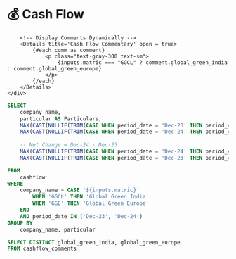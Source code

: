 <div class="relative">  
    <h1 class="text-lg m-0 font-bold">💰 Cash Flow </h1>
</div>

<ButtonGroup name="matric" display="tabs">
        <ButtonGroupItem valueLabel="Global Green India" value="GGCL" default />
        <ButtonGroupItem valueLabel="Global Green Europe" value="GGE" />
</ButtonGroup>

<div class="bg-gray-800 text-white p-6 shadow-lg rounded-lg mb-10">

        <!-- Display Comments Dynamically -->
        <Details title='Cash Flow Commentary' open = true>
            {#each comm as comment}
                <p class="text-gray-300 text-sm">
                    {inputs.matric === "GGCL" ? comment.global_green_india : comment.global_green_europe}
                </p>
            {/each}
        </Details>
    </div>

<DataTable data = {cash_flow} rowshadowing={true} headerFontColor=Bold headerColor=#FFD700 title="Values are in Million USD ($)">
<Column id = 'Particulars'/>
<Column id = 'Dec-23' fmt = '0.00'/>
<Column id = 'Dec-24' fmt = '0.00'/>
<Column id = 'Net Change' fmt = '0.00' contentType = 'delta'/>
</DataTable>

<!-- <ButtonGroup name="period_button" display="tabs">
        <ButtonGroupItem valueLabel="Dec-23" value="Dec-23" default />
        <ButtonGroupItem valueLabel="Dec-24" value="Dec-24" />
</ButtonGroup> -->


```sql cash_flow
SELECT 
    company_name,
    particular AS Particulars,
    MAX(CAST(NULLIF(TRIM(CASE WHEN period_date = 'Dec-23' THEN period_value END), '') AS DECIMAL(10,2))) AS "Dec-23",
    MAX(CAST(NULLIF(TRIM(CASE WHEN period_date = 'Dec-24' THEN period_value END), '') AS DECIMAL(10,2))) AS "Dec-24",
    
    -- Net Change = Dec-24 - Dec-23
    MAX(CAST(NULLIF(TRIM(CASE WHEN period_date = 'Dec-24' THEN period_value END), '') AS DOUBLE)) -
    MAX(CAST(NULLIF(TRIM(CASE WHEN period_date = 'Dec-23' THEN period_value END), '') AS DOUBLE)) AS "Net Change"

FROM 
    cashflow
WHERE 
    company_name = CASE '${inputs.matric}'
        WHEN 'GGCL' THEN 'Global Green India'
        WHEN 'GGE' THEN 'Global Green Europe'
    END
    AND period_date IN ('Dec-23', 'Dec-24')
GROUP BY 
    company_name, particular
```

<!-- ```sql date_pie
SELECT 
  company_name,
  particular,
  period_date,
  CAST(NULLIF(TRIM(period_value), '') AS DECIMAL(10,2)) AS value
FROM 
  cashflow
WHERE 
  company_name = CASE '${inputs.matric}'
    WHEN 'GGCL' THEN 'Global Green India'
    WHEN 'GGE' THEN 'Global Green Europe'
  END
  AND period_date = '${inputs.period_button}'
ORDER BY 
  particular

``` -->

```sql comm
SELECT DISTINCT global_green_india, global_green_europe 
FROM cashflow_comments
```

<!--
```sql pie_query
SELECT 
  particular AS pie,
  MAX(CAST(NULLIF(TRIM(period_value), '') AS DECIMAL(10,2))) AS count
FROM 
  cashflow
WHERE 
  company_name = CASE '${inputs.matric}'
    WHEN 'GGCL' THEN 'Global Green India'
    WHEN 'GGE' THEN 'Global Green Europe'
  END
  AND period_date = '${inputs.period_button}'
GROUP BY 
  particular
```

```sql pie_data
SELECT 
  pie AS name, 
  count AS raw_value,
  ABS(count) AS value  -- use absolute value for pie chart size
FROM ${pie_query}
```

<ECharts config={{
  title: {
    text: `Cash Flow - ${inputs.period_button} (${inputs.matric === 'GGCL' ? 'India' : 'Europe'})`,
    left: 'center',
    top: 10, // position title 10px from top
    textStyle: {
      fontSize: 16,
      fontWeight: 'bold'
    }
  },
  tooltip: {
    formatter: (params) => {
      const { name, data } = params;
      return `${name}: ${data.raw_value} (${params.percent}%)`;
    }
  },
  series: [
    {
      type: 'pie',
      data: [...pie_data],
      encode: {
        value: 'value',
        tooltip: ['raw_value']
      },
      radius: '60%', // optional: size of pie
      center: ['50%', '60%'], // shift chart down to create margin
      label: {
        show: true,
        formatter: '{b}',
        overflow: 'break',
        minAngle: 2
      },
      labelLine: {
        length: 15,
        length2: 10
      }
    }
  ]
}} />

-->


